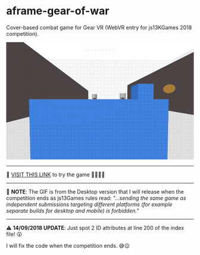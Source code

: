 # aframe-gear-of-war
Cover-based combat game for Gear VR (WebVR entry for js13KGames 2018 competition).

![](https://raw.githubusercontent.com/thedart76/aframe-gear-of-war/master/gear-of-war-github.gif)

------------

📲 [VISIT THIS LINK](https://thedart76.github.io/aframe-gear-of-war/ "VISIT THIS LINK") to try the game 🔴🔴🔴🔫

------------

📄 **NOTE**: The GIF is from the Desktop version that I will release when the competition ends as js13Games rules read: *"...sending the same game as independent submissions targeting different platforms (for example separate builds for desktop and mobile) is forbidden."*

------------
⚠️ **14/09/2018 UPDATE**: Just spot 2 ID attributes at line 200 of the index file! 😲

I will fix the code when the competition ends. 😅😉
